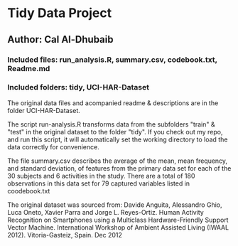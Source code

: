 # Tidy Data Project

## Author: Cal Al-Dhubaib

### Included files: run_analysis.R, summary.csv, codebook.txt, Readme.md
### Included folders: tidy, UCI-HAR-Dataset

The original data files and acompanied readme & descriptions are in the folder UCI-HAR-Dataset.

The script run-analysis.R transforms data from the subfolders "train" & "test" in the original dataset to the folder "tidy". If you check out my repo, and run this script, it will automatically set the working directory to load the data correctly for convenience.

The file summary.csv describes the average of the mean, mean frequency, and standard deviation, of features from the primary data set for each of the 30 subjects and 6 activities in the study. There are a total of 180 observations in this data set for 79 captured variables listed in coodebook.txt

The original dataset was sourced from:
Davide Anguita, Alessandro Ghio, Luca Oneto, Xavier Parra and Jorge L. Reyes-Ortiz. Human Activity Recognition on Smartphones using a Multiclass Hardware-Friendly Support Vector Machine. International Workshop of Ambient Assisted Living (IWAAL 2012). Vitoria-Gasteiz, Spain. Dec 2012